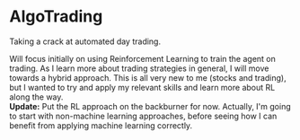 # AlgoTrading
Taking a crack at automated day trading.

Will focus initially on using Reinforcement Learning to train the agent on trading. As I learn more about trading strategies in general, I will move towards a hybrid approach. This is all very new to me (stocks and trading), but I wanted to try and apply my relevant skills and learn more about RL along the way.
<br>
**Update:** Put the RL approach on the backburner for now. Actually, I'm going to start with non-machine learning approaches, before seeing how I can benefit from applying machine learning correctly.
